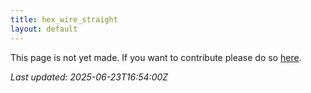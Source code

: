 ```yaml
---
title: hex_wire_straight
layout: default
---
```


This page is not yet made. If you want to contribute please do so [here](https://github.com/CrazyH2/Bigstone/blob/wiki/components/hex_wire_straight.md).

_Last updated: 2025-06-23T16:54:00Z_
